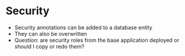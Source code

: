 # Security

- Security annotations can be added to a database entity
- They can also be overwritten
- Question: are security roles from the base application deployed or should I copy or redo them? 